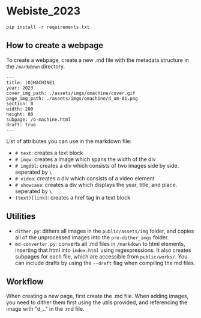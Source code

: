 # Webiste_2023

```pip install -r requirements.txt```

## How to create a webpage

To create a webpage, create a new .md file with the metadata structure in the ```/markdown``` directory.

```
---
title: (O)MACHINE1
year: 2023
cover_img_path: ./assets/imgs/omachine/cover.gif
page_img_path: ./assets/imgs/omachine/d_om-01.png
section: 0
width: 200
height: 80
subpage: /o-machine.html
draft: true
---
```

List of attributes you can use in the markdown file:

- ```# text```: creates a text block
- ```# imgw```: creates a image which spans the width of the div
- ```# imgdbl```: creates a div which consists of two images side by side. seperated by ```\```
- ```# video```: creates a div which consists of a video element
- ```# showcase```: creates a div which displays the year, title, and place. seperated by ```\```
- ```(text)[link]```: creates a href tag in a text block

## Utilities

- ```dither.py```: dithers all images in the ```public/assets/img``` folder, and copies all of the unprocessed images into the ```pre-dither_imgs``` folder.
- ```md-converter.py```: converts all .md files in ```/markdown``` to html elements, inserting that html into ```index.html``` using regexpressions. It also creates subpages for each file, which are accessible from ```public/works/```. You can include drafts by using the ```--draft``` flag when compiling the md files.

## Workflow

When creating a new page, first create the .md file. When adding images, you need to dither them first using the utils provided, and referencing the image with "d_.." in the .md file.



